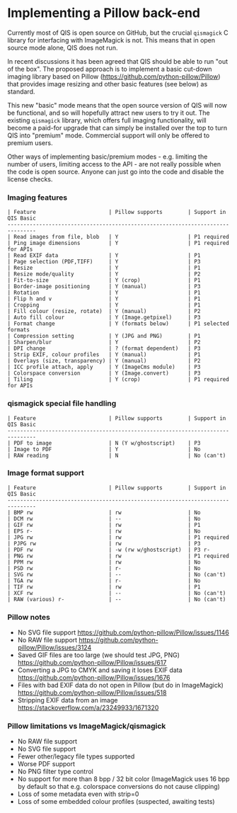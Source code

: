# Implementing a Pillow back-end

Currently most of QIS is open source on GitHub, but the crucial `qismagick` C library
for interfacing with ImageMagick is not. This means that in open source mode alone,
QIS does not run.

In recent discussions it has been agreed that QIS should be able to run "out of the
box". The proposed approach is to implement a basic cut-down imaging library based
on Pillow (https://github.com/python-pillow/Pillow) that provides image resizing
and other basic features (see below) as standard.

This new "basic" mode means that the open source version of QIS will now be
functional, and so will hopefully attract new users to try it out. The existing
`qismagick` library, which offers full imaging functionality, will become a paid-for
upgrade that can simply be installed over the top to turn QIS into "premium" mode.
Commercial support will only be offered to premium users.

Other ways of implementing basic/premium modes - e.g. limiting the number of users,
limiting access to the API - are not really possible when the code is open source.
Anyone can just go into the code and disable the license checks.

### Imaging features

    | Feature                       | Pillow supports        | Support in QIS Basic
    -------------------------------------------------------------------------------
    | Read images from file, blob   | Y                      | P1 required
    | Ping image dimensions         | Y                      | P1 required for APIs
    | Read EXIF data                | Y                      | P1
    | Page selection (PDF,TIFF)     | Y                      | P3
    | Resize                        | Y                      | P1
    | Resize mode/quality           | Y                      | P2
    | Fit-to-size                   | Y (crop)               | P1
    | Border-image positioning      | Y (manual)             | P3
    | Rotation                      | Y                      | P1
    | Flip h and v                  | Y                      | P1
    | Cropping                      | Y                      | P1
    | Fill colour (resize, rotate)  | Y (manual)             | P2
    | Auto fill colour              | Y (Image.getpixel)     | P3
    | Format change                 | Y (formats below)      | P1 selected formats
    | Compression setting           | Y (JPG and PNG)        | P1
    | Sharpen/blur                  | Y                      | P2
    | DPI change                    | ? (format dependent)   | P3
    | Strip EXIF, colour profiles   | Y (manual)             | P1
    | Overlays (size, transparency) | Y (manual)             | P2
    | ICC profile attach, apply     | Y (ImageCms module)    | P3
    | Colorspace conversion         | Y (Image.convert)      | P3
    | Tiling                        | Y (crop)               | P1 required for APIs

### qismagick special file handling

    | Feature                       | Pillow supports        | Support in QIS Basic
    -------------------------------------------------------------------------------
    | PDF to image                  | N (Y w/ghostscript)    | P3
    | Image to PDF                  | Y                      | No
    | RAW reading                   | N                      | No (can't)

### Image format support

    | Feature                       | Pillow supports        | Support in QIS Basic
    -------------------------------------------------------------------------------
    | BMP rw                        | rw                     | No
    | DCM rw                        | --                     | No
    | GIF rw                        | rw                     | P1
    | EPS r-                        | rw                     | No
    | JPG rw                        | rw                     | P1 required
    | PJPG rw                       | rw                     | P3
    | PDF rw                        | -w (rw w/ghostscript)  | P3 r-
    | PNG rw                        | rw                     | P1 required
    | PPM rw                        | rw                     | No
    | PSD rw                        | r-                     | No
    | SVG rw                        | --                     | No (can't)
    | TGA rw                        | r-                     | No
    | TIF rw                        | rw                     | P1
    | XCF rw                        | --                     | No (can't)
    | RAW (various) r-              | --                     | No (can't)

### Pillow notes

* No SVG file support
  https://github.com/python-pillow/Pillow/issues/1146
* No RAW file support
  https://github.com/python-pillow/Pillow/issues/3124
* Saved GIF files are too large (we should test JPG, PNG)
  https://github.com/python-pillow/Pillow/issues/617
* Converting a JPG to CMYK and saving it loses EXIF data
  https://github.com/python-pillow/Pillow/issues/1676
* Files with bad EXIF data do not open in Pillow (but do in ImageMagick)
  https://github.com/python-pillow/Pillow/issues/518
* Stripping EXIF data from an image
  https://stackoverflow.com/a/23249933/1671320

### Pillow limitations vs ImageMagick/qismagick

* No RAW file support
* No SVG file support
* Fewer other/legacy file types supported
* Worse PDF support
* No PNG filter type control
* No support for more than 8 bpp / 32 bit color (ImageMagick uses 16 bpp
  by default so that e.g. colorspace conversions do not cause clipping)
* Loss of some metadata even with strip=0
* Loss of some embedded colour profiles (suspected, awaiting tests)
